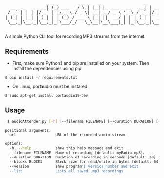 <pre>
                _ _         _   _   _                 _           
  __ _ _   _  __| (_) ___   / \ | |_| |_ ___ _ __   __| | ___ _ __ 
 / _` | | | |/ _` | |/ _ \ / _ \| __| __/ _ \ '_ \ / _` |/ _ \ '__|
| (_| | |_| | (_| | | (_) / ___ \ |_| ||  __/ | | | (_| |  __/ |   
 \__,_|\__,_|\__,_|_|\___/_/   \_\__|\__\___|_| |_|\__,_|\___|_|   
                                                                   
</pre>
A simple Python CLI tool for recording MP3 streams from the internet.

## Requirements

- First, make sure Python3 and pip are installed on your system. Then install the dependencies using pip:

`$ pip install -r requirements.txt
`
- On Linux,  portaudio must be installed:

`$ sudo apt-get install portaudio19-dev
`

##  Usage
```bash
 $ audioAttender.py [-h] [--filename FILENAME] [--duration DURATION] [--blocks BLOCKS] [--version] [--list] url

positional arguments:
  url                  URL of the recorded audio stream

options:
  -h, --help           show this help message and exit
  --filename FILENAME  Name of recording [default: myRadio.mp3].
  --duration DURATION  Duration of recording in seconds [default: 30].
  --blocks BLOCKS      Block size for read/write in bytes [default: 64 ].
  --version            show program's version number and exit
  --list               Lists all saved .mp3 recordings
```

